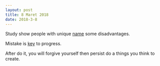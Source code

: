 ```yaml
---
layout: post
title: 8 Maret 2018
date: 2018-3-8
---
```

Study show people with unique [name](http://www.businessinsider.com/how-your-name-affects-your-success-2015-8/?IR=T#uncommon-names-are-associated-with-juvenile-delinquency-3) some disadvantages.

Mistake is [key](https://ase.tufts.edu/cogstud/dennett/papers/howmista.htm) to progress.

After do it, you will forgive yourself then persist do a things you think to create.
